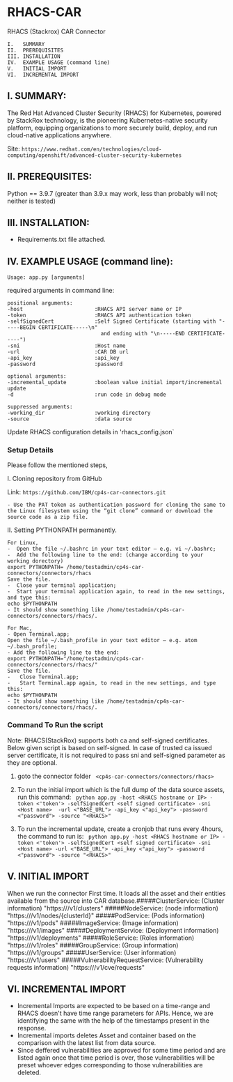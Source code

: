 # RHACS-CAR

RHACS (Stackrox) CAR Connector
```
I.   SUMMARY
II.  PREREQUISITES
III. INSTALLATION
IV.  EXAMPLE USAGE (command line)
V.   INITIAL IMPORT
VI.  INCREMENTAL IMPORT
```
I. SUMMARY:
-----------------------------------------------------------------
The Red Hat Advanced Cluster Security (RHACS) for Kubernetes, powered by StackRox technology, is the pioneering Kubernetes-native security platform, equipping organizations to more securely build, deploy, and run cloud-native applications anywhere.

Site:   ```https://www.redhat.com/en/technologies/cloud-computing/openshift/advanced-cluster-security-kubernetes```

II. PREREQUISITES:
-----------------------------------------------------------------
Python == 3.9.7 (greater than 3.9.x may work, less than probably will not; neither is tested)

III. INSTALLATION:
-----------------------------------------------------------------
- Requirements.txt file attached.


IV. EXAMPLE USAGE (command line):
-----------------------------------------------------------------

```Usage: app.py [arguments]```

required arguments in command line:

```
positional arguments:
-host                       :RHACS API server name or IP
-token                      :RHACS API authentication token
-selfSignedCert             :Self Signed Certificate (starting with "-----BEGIN CERTIFICATE-----\n"
                              and ending with "\n-----END CERTIFICATE-----")
-sni                        :Host name
-url                        :CAR DB url
-api_key                    :api_key
-password                   :password

optional arguments:
-incremental_update         :boolean value initial import/incremental update
-d                          :run code in debug mode

suppressed arguments:
-working_dir                :working directory
-source                     :data source
```
Update RHACS configuration details in 'rhacs_config.json`
### Setup Details
Please follow the mentioned steps,

I.	Cloning repository from GitHub

Link: `````https://github.com/IBM/cp4s-car-connectors.git`````

    - Use the PAT token as authentication password for cloning the same to the Linux filesystem using the “git clone” command or download the source code as a zip file.

II.	Setting PYTHONPATH permanently.

    For Linux,
    -  Open the file ~/.bashrc in your text editor – e.g. vi ~/.bashrc;
    -  Add the following line to the end: (change according to your working dorectory)
    export PYTHONPATH= /home/testadmin/cp4s-car-connectors/connectors/rhacs
    Save the file.
    -  Close your terminal application;
    -  Start your terminal application again, to read in the new settings, and type this:
    echo $PYTHONPATH
    - It should show something like /home/testadmin/cp4s-car-connectors/connectors/rhacs/.
    
    For Mac,
    - Open Terminal.app;
    Open the file ~/.bash_profile in your text editor – e.g. atom ~/.bash_profile;
    - Add the following line to the end:
    export PYTHONPATH="/home/testadmin/cp4s-car-connectors/connectors/rhacs/"
    Save the file.
    -	Close Terminal.app;
    -	Start Terminal.app again, to read in the new settings, and type this:
    echo $PYTHONPATH
    - It should show something like /home/testadmin/cp4s-car-connectors/connectors/rhacs/.


### Command To Run the script

Note: RHACS(StackRox) supports both ca and self-signed certificates. Below given script is based on self-signed. In case of trusted ca issued server certificate, it is not required to pass sni and self-signed parameter as they are optional.

1. goto the connector folder ` <cp4s-car-connectors/connectors/rhacs>`

2. To run the initial import which is the full dump of the data source assets, run this command:
   ` python app.py -host <RHACS hostname or IP> -token <'token'> -selfSignedCert <self signed certificate> -sni <Host name>  -url <"BASE_URL"> -api_key <"api_key"> -password <"password"> -source "<RHACS>"`

3. To run the incremental update, create a cronjob that runs every 4hours, the command to run is:
   ` python app.py -host <RHACS hostname or IP> -token <'token'> -selfSignedCert <self signed certificate> -sni <Host name> -url <"BASE_URL"> -api_key <"api_key"> -password <"password"> -source "<RHACS>"`

V. INITIAL IMPORT
-----------------------------------------------------------------
When we run the connector First time. It loads all the asset and their entities available from the source into CAR database.​
#####ClusterService: (Cluster information)
    "https://<server>/v1/clusters"
#####NodeService: (node information)
    "https://<server>/v1/nodes/{clusterId}"
#####PodService: (Pods information)
    "https://<server>/v1/pods"
#####ImageService: (Image information)
    "https://<server>/v1/images"
#####DeploymentService: (Deployment information)
    "https://<server>/v1/deployments"
#####RoleService: (Roles information)
    "https://<server>/v1/roles"
#####GroupService: (Group information)
    "https://<server>/v1/groups"
#####UserService: (User information)
    "https://<server>/v1/users"
#####VulnerabilityRequestService: (Vulnerability requests information)
    "https://<server>/v1/cve/requests"

VI. INCREMENTAL IMPORT
-----------------------------------------------------------------
- Incremental Imports are expected to be based on a time-range and RHACS doesn't have time range parameters for APIs. Hence, we are identifying the same with the help of the timestamps present in the response.
- Incremental imports deletes Asset and container based on the comparison with the latest list from data source.
- Since deffered vulnerabilities are approved for some time period and are listed again once that time period is over, those vulnerabilities will be preset whoever edges corresponding to those vulnerabilities are deleted.

